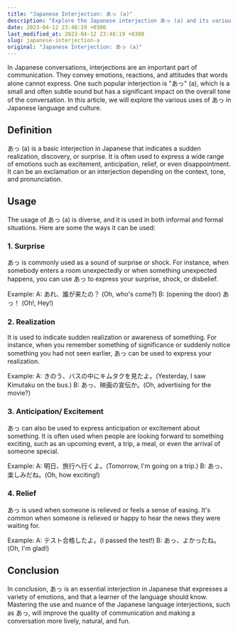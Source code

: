 ```yaml
---
title: "Japanese Interjection: あっ (a)"
description: "Explore the Japanese interjection あっ (a) and its various uses in everyday conversations and written language."
date: 2023-04-12 23:48:19 +0300
last_modified_at: 2023-04-12 23:48:19 +0300
slug: japanese-interjection-a
original: "Japanese Interjection: あっ (a)"
---
```

In Japanese conversations, interjections are an important part of communication. They convey emotions, reactions, and attitudes that words alone cannot express. One such popular interjection is "あっ" (a), which is a small and often subtle sound but has a significant impact on the overall tone of the conversation. In this article, we will explore the various uses of あっ in Japanese language and culture.

## Definition

あっ (a) is a basic interjection in Japanese that indicates a sudden realization, discovery, or surprise. It is often used to express a wide range of emotions such as excitement, anticipation, relief, or even disappointment. It can be an exclamation or an interjection depending on the context, tone, and pronunciation.

## Usage

The usage of あっ (a) is diverse, and it is used in both informal and formal situations. Here are some the ways it can be used:

### 1. Surprise

あっ is commonly used as a sound of surprise or shock. For instance, when somebody enters a room unexpectedly or when something unexpected happens, you can use あっ to express your surprise, shock, or disbelief. 

Example: A: あれ、誰が来たの？ (Oh, who's come?)
         B: (opening the door) あっ！ (Oh!, Hey!)

### 2. Realization

It is used to indicate sudden realization or awareness of something. For instance, when you remember something of significance or suddenly notice something you had not seen earlier, あっ can be used to express your realization.

Example: A: きのう、バスの中にキムタクを見たよ。(Yesterday, I saw Kimutaku on the bus.)
         B: あっ、映画の宣伝か。(Oh, advertising for the movie?) 

### 3. Anticipation/ Excitement

あっ can also be used to express anticipation or excitement about something. It is often used when people are looking forward to something exciting, such as an upcoming event, a trip, a meal, or even the arrival of someone special.

Example: A: 明日、旅行へ行くよ。(Tomorrow, I'm going on a trip.)
         B: あっ、楽しみだね。(Oh, how exciting!)

### 4. Relief

あっ is used when someone is relieved or feels a sense of easing. It's common when someone is relieved or happy to hear the news they were waiting for. 

Example: A: テスト合格したよ。(I passed the test!)
         B: あっ、よかったね。(Oh, I'm glad!)

## Conclusion

In conclusion, あっ is an essential interjection in Japanese that expresses a variety of emotions, and that a learner of the language should know. Mastering the use and nuance of the Japanese language interjections, such as あっ, will improve the quality of communication and making a conversation more lively, natural, and fun.
